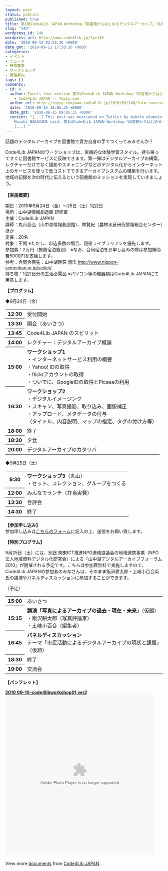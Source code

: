 ```yaml
---
layout: post
status: publish
published: true
title: 第1回Code4Lib JAPAN Workshop「図書館からはじめるデジタルアーカイブ」（9月24日～25日）
slug: "140"
wordpress_id: 140
wordpress_url: http://www.code4lib.jp/?p=140
date: '2010-09-12 02:58:26 +0000'
date_gmt: '2010-09-11 17:58:26 +0000'
categories:
- イベント
- ニュース
- 研修事業
- ワークショップ
- 開催案内
tags: []
comments:
- id: 4
  author: Tweets that mention 第1回Code4Lib JAPAN Workshop「図書館からはじめるデジタルアーカイブ」（9月24日～25日）参加者募集中
    - Code4Lib JAPAN -- Topsy.com
  author_url: http://topsy.com/www.code4lib.jp/2010/09/140/?utm_source=pingback&amp;utm_campaign=L2
  date: '2010-09-15 18:05:35 +0000'
  date_gmt: '2010-09-15 09:05:35 +0000'
  content: "[...] This post was mentioned on Twitter by makoto okamoto, Masaki NAKAYAMA.
    Masaki NAKAYAMA said: 第1回Code4Lib JAPAN Workshop「図書館からはじめるデジタルアーカイブ」（9月24日 http://www.code4lib.jp/2010/09/140/
    [...] "
---
```

<p>話題のデジタルアーカイブを図書館で貴方自身の手でつくってみませんか？</p>
<p>Code4Lib JAPANのワークショップは、実践的な体験学習スタイル。持ち帰ってすぐに図書館サービスに反映できます。第一弾はデジタルアーカイブの構築。レクチャーだけでなく撮影やスキャニングなどのデジタル化からインターネット上のサービスを使って低コストでできるアーカイブシステムの構築を行います。地域の記録を次の時代に伝えるという図書館のミッションを実現していきましょう。<br />
<!--more--><br />
<strong>【実施概要】</strong></p>
<p>期日：2010年9月24日（金）～25日（土）1泊2日<br />
場所：山中湖情報創造館 研修室<br />
主催：Code4Lib JAPAN<br />
講師：丸山高弘（山中湖情報創造館）、林賢紀（農林水産研究情報総合センター）ほか<br />
定員：20名<br />
対象：不問 ※ただし、申込多数の場合、現役ライブラリアンを優先します。<br />
参加費：2万円（旅費宿泊費別） ※なお、合同宿泊をお申し込みの際は参加補助費5000円を支給します。<br />
参考：合同合宿先：山中湖畔荘 清渓 <a href="http://www.nippon-seinenkan.or.jp/seikei/">http://www.nippon-seinenkan.or.jp/seikei/</a><br />
持ち物：1泊2日分の生活必需品 ※パソコン等の機器類はCode4Lib JAPANにて用意します。</p>
<p><strong>【プログラム】</strong></p>
<p>◆9月24日（金）</p>
<table>
<tbody>
<tr>
<th>12:30</th>
<td>受付開始</td>
</tr>
<tr>
<th>13:30</th>
<td>開会（あいさつ）</td>
</tr>
<tr>
<th>13:45</th>
<td>Code4Lib JAPAN のスピリット</td>
</tr>
<tr>
<th>14:00</th>
<td>レクチャー：デジタルアーカイブ概論</td>
</tr>
<tr>
<th>15:00</th>
<td><strong>ワークショップ1</strong><br />
・インターネットサービス利用の概要<br />
・Yahoo! IDの取得<br />
・flickrアカウントの取得<br />
・ついでに、GoogleIDの取得とPicasaの利用</td>
</tr>
<tr>
<th>16:30</th>
<td><strong>ワークショップ2</strong><br />
・デジタルイメージング<br />
・スキャン、写真撮影、取り込み、画像補正<br />
・アップロード、メタデータの付与<br />
（タイトル、内容説明、マップの指定、タグの付け方等）</td>
</tr>
<tr>
<th>18:00</th>
<td>終了</td>
</tr>
<tr>
<th>18:30</th>
<td>夕食</td>
</tr>
<tr>
<th>20:00</th>
<td>デジタルアーカイブのカタリバ</td>
</tr>
</tbody>
</table>
<p>◆9月25日（土）</p>
<table>
<tbody>
<tr>
<th>9:30</th>
<td><strong>ワークショップ3</strong>（丸山）<br />
・セット、コレクション、グループをつくる</td>
</tr>
<tr>
<th>12:00</th>
<td>みんなでランチ（弁当実費）</td>
</tr>
<tr>
<th>13:30</th>
<td>合評会</td>
</tr>
<tr>
<th>14:30</th>
<td>終了</td>
</tr>
</tbody>
</table>
<p><strong>【参加申し込み】</strong><br />
参加申し込みは<a href="http://bit.ly/9DHODx">こちらのフォーム</a>に記入の上、送信をお願い致します。</p>
<p><strong>【特別プログラム】</strong></p>
<p>9月25日（土）には、別途 関東ICT推進NPO連絡協議会の地域連携事業（NPO法人地域資料デジタル化研究会）による『山中湖デジタルアーカイブフォーラム2010』が開催される予定です。こちらは参加費無料で実施しますので、Code4Lib JAPANの参加者のみなさんは、そのまま飯沢耕太郎・土岐小百合両氏の講演やパネルディスカッションに参加することができます。</p>
<p>（予定）</p>
<table>
<tbody>
<tr>
<th>15:00</th>
<td>あいさつ</td>
</tr>
<tr>
<th>15:15</th>
<td><strong>講演「写真によるアーカイブの過去・現在・未来」</strong>（仮題）<br />
・飯沢耕太郎（写真評論家）<br />
・土岐小百合（編集者）</td>
</tr>
<tr>
<th>16:45</th>
<td><strong>パネルディスカッション</strong><br />
テーマ「市民活動によるデジタルアーカイブの現状と課題」（仮題）</td>
</tr>
<tr>
<th>18:30</th>
<td>終了</td>
</tr>
<tr>
<th>19:00</th>
<td>交流会</td>
</tr>
</tbody>
</table>
<p><strong>【パンフレット】</strong></p>
<div id="__ss_5181127" style="width: 477px;"><strong><a title="2010 09-10-code4libworkshop01 ver2" href="http://www.slideshare.net/code4libjp/2010-0910code4libworkshop01-ver2">2010 09-10-code4libworkshop01 ver2</a></strong><object id="__sse5181127" classid="clsid:d27cdb6e-ae6d-11cf-96b8-444553540000" width="477" height="510" codebase="http://download.macromedia.com/pub/shockwave/cabs/flash/swflash.cab#version=6,0,40,0"><param name="allowFullScreen" value="true" /><param name="allowScriptAccess" value="always" /><param name="src" value="http://static.slidesharecdn.com/swf/doc_player.swf?doc=2010-09-10-code4libworkshop01ver2-100911152956-phpapp02&amp;stripped_title=2010-0910code4libworkshop01-ver2" /><param name="name" value="__sse5181127" /><param name="allowfullscreen" value="true" /><embed id="__sse5181127" type="application/x-shockwave-flash" width="477" height="510" src="http://static.slidesharecdn.com/swf/doc_player.swf?doc=2010-09-10-code4libworkshop01ver2-100911152956-phpapp02&amp;stripped_title=2010-0910code4libworkshop01-ver2" name="__sse5181127" allowscriptaccess="always" allowfullscreen="true"></embed></object></p>
<div style="padding: 5px 0 12px;">View more <a href="http://www.slideshare.net/">documents</a> from <a href="http://www.slideshare.net/code4libjp">Code4Lib JAPAN</a>.</div>
</div>
